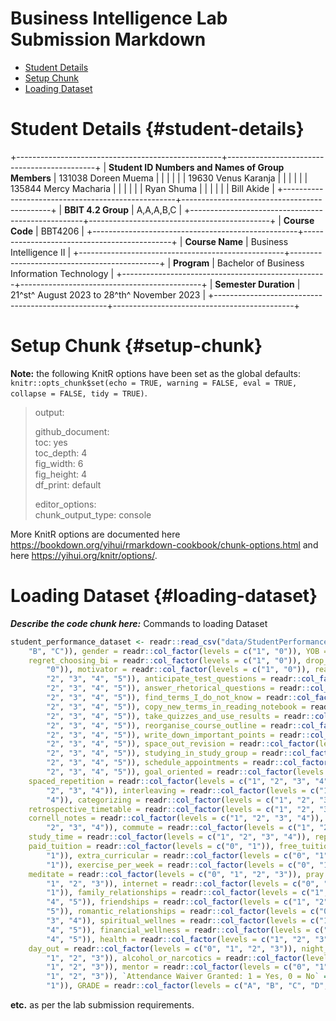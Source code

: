 # Business Intelligence Lab Submission Markdown

<Specify your name here> <Specify the date when you submitted the lab>

-   [Student Details](#student-details)
-   [Setup Chunk](#setup-chunk)
-   [Loading Dataset](#loading-dataset)

# Student Details {#student-details}

+---------------------------------------------------+---------------------------------------------+
| **Student ID Numbers and Names of Group Members** | 131038 Doreen Muema                         |
|                                                   |                                             |
|                                                   | 19630 Venus Karanja                         |
|                                                   |                                             |
|                                                   | 135844 Mercy Macharia                       |
|                                                   |                                             |
|                                                   | Ryan Shuma                                  |
|                                                   |                                             |
|                                                   | Bill Akide                                  |
+---------------------------------------------------+---------------------------------------------+
| **BBIT 4.2 Group**                                | A,A,A,B,C                                   |
+---------------------------------------------------+---------------------------------------------+
| **Course Code**                                   | BBT4206                                     |
+---------------------------------------------------+---------------------------------------------+
| **Course Name**                                   | Business Intelligence II                    |
+---------------------------------------------------+---------------------------------------------+
| **Program**                                       | Bachelor of Business Information Technology |
+---------------------------------------------------+---------------------------------------------+
| **Semester Duration**                             | 21^st^ August 2023 to 28^th^ November 2023  |
+---------------------------------------------------+---------------------------------------------+

# Setup Chunk {#setup-chunk}

**Note:** the following KnitR options have been set as the global defaults:\
`knitr::opts_chunk$set(echo = TRUE, warning = FALSE, eval = TRUE,                        collapse = FALSE, tidy = TRUE)`.

> output:
>
> github_document:\
> toc: yes\
> toc_depth: 4\
> fig_width: 6\
> fig_height: 4\
> df_print: default
>
> editor_options:\
> chunk_output_type: console

More KnitR options are documented here <https://bookdown.org/yihui/rmarkdown-cookbook/chunk-options.html> and here <https://yihui.org/knitr/options/>.

# Loading Dataset {#loading-dataset}

***Describe the code chunk here:*** Commands to loading Dataset

``` r
student_performance_dataset <- readr::read_csv("data/StudentPerformance.CSV", col_types = readr::cols(class_group = readr::col_factor(levels = c("A",
    "B", "C")), gender = readr::col_factor(levels = c("1", "0")), YOB = readr::col_date(format = "%Y"),
    regret_choosing_bi = readr::col_factor(levels = c("1", "0")), drop_bi_now = readr::col_factor(levels = c("1",
        "0")), motivator = readr::col_factor(levels = c("1", "0")), read_content_before_lecture = readr::col_factor(levels = c("1",
        "2", "3", "4", "5")), anticipate_test_questions = readr::col_factor(levels = c("1",
        "2", "3", "4", "5")), answer_rhetorical_questions = readr::col_factor(levels = c("1",
        "2", "3", "4", "5")), find_terms_I_do_not_know = readr::col_factor(levels = c("1",
        "2", "3", "4", "5")), copy_new_terms_in_reading_notebook = readr::col_factor(levels = c("1",
        "2", "3", "4", "5")), take_quizzes_and_use_results = readr::col_factor(levels = c("1",
        "2", "3", "4", "5")), reorganise_course_outline = readr::col_factor(levels = c("1",
        "2", "3", "4", "5")), write_down_important_points = readr::col_factor(levels = c("1",
        "2", "3", "4", "5")), space_out_revision = readr::col_factor(levels = c("1",
        "2", "3", "4", "5")), studying_in_study_group = readr::col_factor(levels = c("1",
        "2", "3", "4", "5")), schedule_appointments = readr::col_factor(levels = c("1",
        "2", "3", "4", "5")), goal_oriented = readr::col_factor(levels = c("1", "0")),
    spaced_repetition = readr::col_factor(levels = c("1", "2", "3", "4")), testing_and_active_recall = readr::col_factor(levels = c("1",
        "2", "3", "4")), interleaving = readr::col_factor(levels = c("1", "2", "3",
        "4")), categorizing = readr::col_factor(levels = c("1", "2", "3", "4")),
    retrospective_timetable = readr::col_factor(levels = c("1", "2", "3", "4")),
    cornell_notes = readr::col_factor(levels = c("1", "2", "3", "4")), sq3r = readr::col_factor(levels = c("1",
        "2", "3", "4")), commute = readr::col_factor(levels = c("1", "2", "3", "4")),
    study_time = readr::col_factor(levels = c("1", "2", "3", "4")), repeats_since_Y1 = readr::col_integer(),
    paid_tuition = readr::col_factor(levels = c("0", "1")), free_tuition = readr::col_factor(levels = c("0",
        "1")), extra_curricular = readr::col_factor(levels = c("0", "1")), sports_extra_curricular = readr::col_factor(levels = c("0",
        "1")), exercise_per_week = readr::col_factor(levels = c("0", "1", "2", "3")),
    meditate = readr::col_factor(levels = c("0", "1", "2", "3")), pray = readr::col_factor(levels = c("0",
        "1", "2", "3")), internet = readr::col_factor(levels = c("0", "1")), laptop = readr::col_factor(levels = c("0",
        "1")), family_relationships = readr::col_factor(levels = c("1", "2", "3",
        "4", "5")), friendships = readr::col_factor(levels = c("1", "2", "3", "4",
        "5")), romantic_relationships = readr::col_factor(levels = c("0", "1", "2",
        "3", "4")), spiritual_wellnes = readr::col_factor(levels = c("1", "2", "3",
        "4", "5")), financial_wellness = readr::col_factor(levels = c("1", "2", "3",
        "4", "5")), health = readr::col_factor(levels = c("1", "2", "3", "4", "5")),
    day_out = readr::col_factor(levels = c("0", "1", "2", "3")), night_out = readr::col_factor(levels = c("0",
        "1", "2", "3")), alcohol_or_narcotics = readr::col_factor(levels = c("0",
        "1", "2", "3")), mentor = readr::col_factor(levels = c("0", "1")), mentor_meetings = readr::col_factor(levels = c("0",
        "1", "2", "3")), `Attendance Waiver Granted: 1 = Yes, 0 = No` = readr::col_factor(levels = c("0",
        "1")), GRADE = readr::col_factor(levels = c("A", "B", "C", "D", "E"))), locale = readr::locale())
```

**etc.** as per the lab submission requirements.
